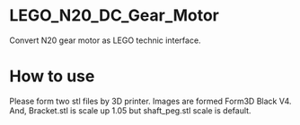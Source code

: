 # LEGO_N20_DC_Gear_Motor
Convert N20 gear motor as LEGO technic interface.

# How to use
Please form two stl files by 3D printer. 
Images are formed Form3D Black V4. And, Bracket.stl is scale up 1.05 but shaft_peg.stl scale is default.
